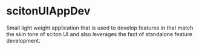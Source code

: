 # scitonUIAppDev
Small light weight application that is used to develop features in that match the skin tone of sciton UI and also leverages the fact of standalone feature development. 
